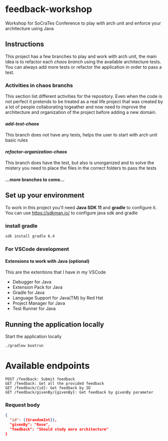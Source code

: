 # feedback-workshop
Workshop for SoCraTes Conference to play with arch unit and enforce your architecture using Java

## Instructions

This project has a few branches to play and work with arch unit, the main idea is to refactor each *chaos branch* using the available architecture tests. You can always add more tests or refactor the application in order to pass a test.

### Activities in chaos branchs

This section list different activities for the repository. Even when the code is not perfect it pretends to be treated as a real life project that was created by a lot of people collaborating togeather and now need to improve the architecture and organization of the project before adding a new domain.
#### *add-test-chaos*

This branch does not have any tests, helps the user to start with arch unit basic rules

#### *refactor-organization-chaos*

This branch does have the test, but also is unorganized and to solve the mistery you need to place the files in the correct folders to pass the tests

#### ...more branches to come...


## Set up your environment
To work in this project you'll need **Java SDK 11** and **gradle** to configure it.
You can use https://sdkman.io/ to configure java sdk and gradle

### install gradle
```bash
sdk install gradle 6.4
```

### For VSCode development
#### Extensions to work with Java (optional)

This are the extentions that I have in my VSCode

- Debugger for Java
- Extension Pack for Java
- Gradle for Java
- Language Support for Java(TM) by Red Hat
- Project Manager for Java
- Test Runner for Java

## Running the application locally
Start the application locally

```bash
./gradlew bootrun
```

# Available endpoints 
```
POST /feedback: Submit feedback
GET /feedback: Get all the provided feedback
GET /feedback/{id}: Get feedback by ID
GET /feedback/givenBy/{givenBy}: Get feedback by givenBy parameter
```

### Request body
```json
{
  "id": {{$randomInt}},
  "givenBy": "Rose",
  "feedback": "Should study more architecture"
}
```